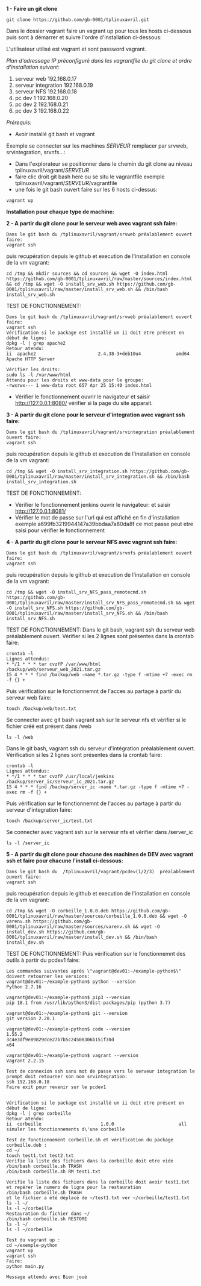**1 - Faire un git clone**
```shell
git clone https://github.com/gb-0001/tplinuxavril.git
```

Dans le dossier vagrant faire un vagrant up pour tous les hosts ci-dessous puis sont à démarrer et suivre l'ordre d'installation ci-dessous:

L'utilisateur utilisé est vagrant et sont password vagrant.

*Plan d'adressage IP préconfiguré dans les vagrantfile du git clone et ordre d'installation suivant:*
1. serveur web 192.168.0.17
2. serveur integration 192.168.0.19
3. serveur NFS 192.168.0.18
4. pc dev 1 192.168.0.20
5. pc dev 2 192.168.0.21
6. pc dev 3 192.168.0.22

*Prérequis:*
- Avoir installé git bash et vagrant


Exemple se connecter sur les machines *SERVEUR* remplacer par srvweb, srvintegration, srvnfs...:
- Dans l'explorateur se positionner dans le chemin du git clone au niveau tplinuxavril/vagrant/*SERVEUR*
- faire clic droit git bash here ou se situ le vagrantfile exemple tplinuxavril/vagrant/*SERVEUR*/vagrantfile
- une fois le git bash ouvert faire sur les 6 hosts ci-dessus:
```shell
vagrant up
```



**Installation pour chaque type de machine:**

**2 - A partir du git clone pour le serveur web avec vagrant ssh faire:**
```shell
Dans le git bash du /tplinuxavril/vagrant/srvweb préalablement ouvert faire:
vagrant ssh
```
puis recupération depuis le github et execution de l'installation en console de la vm vagrant:
```shell
cd /tmp && mkdir sources && cd sources && wget -O index.html https://github.com/gb-0001/tplinuxavril/raw/master/sources/index.html && cd /tmp && wget -O install_srv_web.sh https://github.com/gb-0001/tplinuxavril/raw/master/install_srv_web.sh && /bin/bash install_srv_web.sh
```

TEST DE FONCTIONNEMENT:
```shell
Dans le git bash du /tplinuxavril/vagrant/srvweb préalablement ouvert faire:
vagrant ssh
Vérification si le package est installé un ii doit etre présent en début de ligne:
dpkg -l | grep apache2
Retour atendu:
ii  apache2                       2.4.38-3+deb10u4             amd64        Apache HTTP Server

Vérifier les droits:
sudo ls -l /var/www/html
Attendu pour les droits et www-data pour le groupe:
-rwxrwx--- 1 www-data root 657 Apr 25 15:40 index.html

```
- Vérifier le fonctionnement ouvrir le navigateur et saisir http://127.0.0.1:8080/ vérifier si la page du site apparait.


**3 - A partir du git clone pour le serveur d'integration avec vagrant ssh faire:**
```shell
Dans le git bash du /tplinuxavril/vagrant/srvintegration préalablement ouvert faire:
vagrant ssh
```
puis recupération depuis le github et execution de l'installation en console de la vm vagrant:
```shell
cd /tmp && wget -O install_srv_integration.sh https://github.com/gb-0001/tplinuxavril/raw/master/install_srv_integration.sh && /bin/bash install_srv_integration.sh
```
TEST DE FONCTIONNEMENT:
- Vérifier le fonctionnement jenkins ouvrir le navigateur: et saisir http://127.0.0.1:8081/
- Vérifier le mot de passe sur l'url qui est affiché en fin d'installation exemple a699fb3219944147a39bbdaa7a80da8f ce mot passe peut etre saisi pour vérifier le fonctionnement

**4 - A partir du git clone pour le serveur NFS avec vagrant ssh faire:**
```shell
Dans le git bash du /tplinuxavril/vagrant/srvnfs préalablement ouvert faire:
vagrant ssh
```
puis recupération depuis le github et execution de l'installation en console de la vm vagrant:
```shell
cd /tmp && wget -O install_srv_NFS_pass_remotecmd.sh https://github.com/gb-0001/tplinuxavril/raw/master/install_srv_NFS_pass_remotecmd.sh && wget -O install_srv_NFS.sh https://github.com/gb-0001/tplinuxavril/raw/master/install_srv_NFS.sh && /bin/bash install_srv_NFS.sh
```

TEST DE FONCTIONNEMENT:
Dans le git bash, vagrant ssh du serveur web préalablement ouvert.
Vérifier si les 2 lignes sont présentes dans la crontab faire:
```shell
crontab -l
Lignes attendus:
* */1 * * * tar cvzfP /var/www/html /backup/web/serveur_web_2021.tar.gz
15 4 * * * find /backup/web -name *.tar.gz -type f -mtime +7 -exec rm -f {} +
```

Puis vérification sur le fonctionnemnt de l'acces au partage à partir du serveur web faire:
```shell
touch /backup/web/test.txt
```

Se connecter avec git bash vagrant ssh sur le serveur nfs et vérifier si le fichier créé est présent dans /web
```shell
ls -l /web
```

Dans le git bash, vagrant ssh du serveur d'intégration préalablement ouvert.
Vérification si les 2 lignes sont présentes dans la crontab faire:
```shell
crontab -l
Lignes attendus:
* */1 * * * tar cvzfP /usr/local/jenkins /backup/server_ic/serveur_ic_2021.tar.gz
15 4 * * * find /backup/server_ic -name *.tar.gz -type f -mtime +7 -exec rm -f {} +
```
Puis vérification sur le fonctionnemnt de l'acces au partage à partir du serveur d'integration faire:
```shell
touch /backup/server_ic/test.txt
```

Se connecter avec vagrant ssh sur le serveur nfs et vérifier dans /server_ic
```shell
ls -l /server_ic
```


**5 - A partir du git clone pour chacune des machines de DEV avec vagrant ssh et faire pour chacune l'install ci-dessous:**
```shell
Dans le git bash du  /tplinuxavril/vagrant/pcdev(1/2/3)  préalablement ouvert faire:
vagrant ssh
```
puis recupération depuis le github et execution de l'installation en console de la vm vagrant:
```shell
cd /tmp && wget -O corbeille_1.0.0.deb https://github.com/gb-0001/tplinuxavril/raw/master/sources/corbeille_1.0.0.deb && wget -O varenv.sh https://github.com/gb-0001/tplinuxavril/raw/master/sources/varenv.sh && wget -O install_dev.sh https://github.com/gb-0001/tplinuxavril/raw/master/install_dev.sh && /bin/bash install_dev.sh
```

TEST DE FONCTIONNEMENT:
Puis vérification sur le fonctionnemnt des outils à partir du pcdev1 faire:
```shell
Les commandes suivantes après \"vagrant@dev01:~/example-python$\" doivent retourner les versions:
vagrant@dev01:~/example-python$ python --version
Python 2.7.16

vagrant@dev01:~/example-python$ pip3 --version
pip 18.1 from /usr/lib/python3/dist-packages/pip (python 3.7)

vagrant@dev01:~/example-python$ git --version
git version 2.20.1

vagrant@dev01:~/example-python$ code --version
1.55.2
3c4e3df9e89829dce27b7b5c24508306b151f30d
x64

vagrant@dev01:~/example-python$ vagrant --version
Vagrant 2.2.15

Test de connexion ssh sans mot de passe vers le serveur integration le prompt doit retourner son nom srvintegration:
ssh 192.168.0.18
Faire exit pour revenir sur le pcdev1


Vérification si le package est installé un ii doit etre présent en début de ligne:
dpkg -l | grep corbeille
Retour atendu:
ii  corbeille                      1.0.0                        all          simuler les fonctionnements d\'une corbeille

Test de fonctionnement corbeille.sh et vérification du package corbeille.deb :
cd ~/
touch test1.txt test2.txt
Verifie la liste des fichiers dans la corbeille doit etre vide
/bin/bash corbeille.sh TRASH
/bin/bash corbeille.sh RM test1.txt

Verifie la liste des fichiers dans la corbeille doit avoir test1.txt et repérer le numero de ligne pour la restauration
/bin/bash corbeille.sh TRASH
et le fichier a été déplacé de ~/test1.txt ver ~/corbeille/test1.txt
ls -l ~/
ls -l ~/corbeille
Restauration du fichier dans ~/
/bin/bash corbeille.sh RESTORE
ls -l ~/
ls -l ~/corbeille

Test du vagrant up :
cd ~/exemple-python
vagrant up
vagrant ssh
Faire:
python main.py

Message attendu avec Bien joué

```
